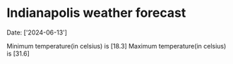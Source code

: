 # Indianapolis weather forecast 
Date: ['2024-06-13'] 

Minimum temperature(in celsius) is [18.3] 
Maximum temperature(in celsius) is [31.6]